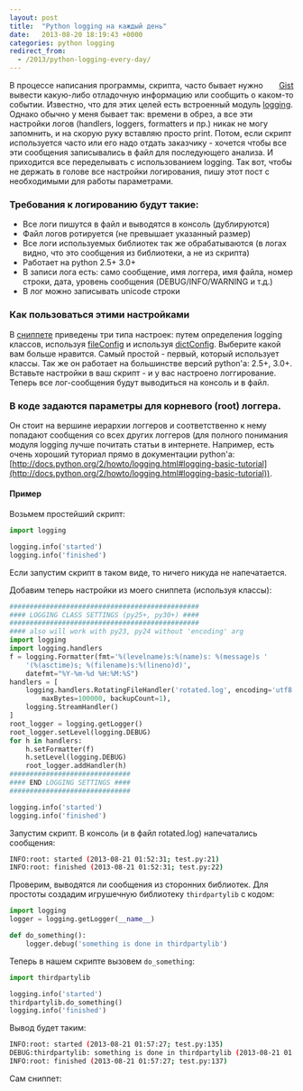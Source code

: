 ```yaml
---
layout: post
title:  "Python logging на каждый день"
date:   2013-08-20 18:19:43 +0000
categories: python logging
redirect_from:
  - /2013/python-logging-every-day/
---
```


<div class="gist-wrp"><div class="github-btn" id="github-btn" style="float:right;"> <a class="gh-btn" id="gh-btn" href="https://gist.github.com/st4lk/6287746" target="_blank"> <span class="gh-ico"></span> <span class="gh-text" id="gh-text">Gist</span> </a></div></div>

В процессе написания программы, скрипта, часто бывает нужно вывести какую-либо отладочную информацию или сообщить о каком-то событии. Известно, что для этих целей есть встроенный модуль [logging](http://docs.python.org/library/logging.html). Однако обычно у меня бывает так: времени в обрез, а все эти настройки логов (handlers, loggers, formatters и пр.) никак не могу запомнить, и на скорую руку вставляю просто print. Потом, если скрипт используется часто или его надо отдать заказчику - хочется чтобы все эти сообщения записывались в файл для последующего анализа. И приходится все переделывать с использованием logging. Так вот, чтобы не держать в голове все настройки логирования, пишу этот пост с необходимыми для работы параметрами.

<!--more-->

### Требования к логированию будут такие:

- Все логи пишутся в файл и выводятся в консоль (дублируются)
- Файл логов ротируется (не превышает указанный размер)
- Все логи используемых библиотек так же обрабатываются (в логах видно, что это сообщения из библиотеки, а не из скрипта)
- Работает на python 2.5+ 3.0+
- В записи лога есть: само сообщение, имя логгера, имя файла, номер строки, дата, уровень сообщения (DEBUG/INFO/WARNING и т.д.)
- В лог можно записывать unicode строки

### Как пользоваться этими настройками

В [сниппете](https://gist.github.com/st4lk/6287746) приведены три типа настроек: путем определения logging классов, используя [fileConfig](http://docs.python.org/2/library/logging.config.html#logging.config.fileConfig) и используя [dictConfig](http://docs.python.org/2/library/logging.config.html#logging.config.dictConfig). Выберите какой вам больше нравится. Самый простой - первый, который использует классы. Так же он работает на большинстве версий python'a: 2.5+, 3.0+. Вставьте настройки в ваш скрипт - и у вас настроено логгирование. Теперь все лог-сообщения будут выводиться на консоль и в файл.

### В коде задаются параметры для корневого (root) логгера.

Он стоит на вершине иерархии логгеров и соответственно к нему попадают сообщения со всех других логгеров (для полного понимания модуля logging лучше почитать статьи в интернете. Например, есть очень хороший туториал прямо в документации python'a: [http://docs.python.org/2/howto/logging.html#logging-basic-tutorial](http://docs.python.org/2/howto/logging.html#logging-basic-tutorial)).

#### Пример

Возьмем простейший скрипт:

```python
import logging

logging.info('started')
logging.info('finished')
```

Если запустим скрипт в таком виде, то ничего никуда не напечатается.

Добавим теперь настройки из моего сниппета (используя классы):

```python
###############################################
#### LOGGING CLASS SETTINGS (py25+, py30+) ####
###############################################
#### also will work with py23, py24 without 'encoding' arg
import logging
import logging.handlers
f = logging.Formatter(fmt='%(levelname)s:%(name)s: %(message)s '
    '(%(asctime)s; %(filename)s:%(lineno)d)',
    datefmt="%Y-%m-%d %H:%M:%S")
handlers = [
    logging.handlers.RotatingFileHandler('rotated.log', encoding='utf8',
        maxBytes=100000, backupCount=1),
    logging.StreamHandler()
]
root_logger = logging.getLogger()
root_logger.setLevel(logging.DEBUG)
for h in handlers:
    h.setFormatter(f)
    h.setLevel(logging.DEBUG)
    root_logger.addHandler(h)
##############################
#### END LOGGING SETTINGS ####
##############################

logging.info('started')
logging.info('finished')
```

Запустим скрипт. В консоль (и в файл rotated.log) напечатались сообщения:

```bash
INFO:root: started (2013-08-21 01:52:31; test.py:21)
INFO:root: finished (2013-08-21 01:52:31; test.py:22)
```

Проверим, выводятся ли сообщения из сторонних библиотек. Для простоты создадим игрушечную библиотеку `thirdpartylib` с кодом:

```python
import logging
logger = logging.getLogger(__name__)

def do_something():
    logger.debug('something is done in thirdpartylib')
```

Теперь в нашем скрипте вызовем `do_something`:

```python
import thirdpartylib

logging.info('started')
thirdpartylib.do_something()
logging.info('finished')
```

Вывод будет таким:

```bash
INFO:root: started (2013-08-21 01:57:27; test.py:135)
DEBUG:thirdpartylib: something is done in thirdpartylib (2013-08-21 01:57:27; __init__.py:5)
INFO:root: finished (2013-08-21 01:57:27; test.py:137)
```

Сам сниппет:

<script src="https://gist.github.com/st4lk/6287746.js"></script>
